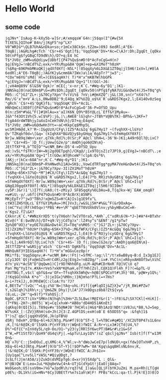 # Hello World

## some code

```jqJNv*`IsAug-K~kXy5b-w]Sr;#/xmqqsW`G4n:j5$qo(I^{#w{5X T[XE5L}QIho#`B4n/j|KgF5"np^LX?V0^WR}G*\QLB7UhA&nDka+so;r1mCx38Ck$n.tZ2m=)89J 6edRl;A"E6-T0qB|;)A&RLhg#cTch`'C$r+4S'Ogt]f$;'Vqq5UqK'DV=*Ac=C\AJr:Dh;ZgqEt_{qOkv50(nPfg$fyGBqCfD9dN\h}/D7+q;E4 hC T$*JV0z_zWM=u6@diyw{UDbf[{P47%Qu$n#D!0*AcFoCgG=H(n?$g|EVgJ=!nBCdT%Z;exk/+YR\Msp&0A'OgW]+ep=&X1MoT"h0zH*(%$Rq~69KPmbMKoQK]jqdXf0Xf[-N5L*[!85qqXy%6LDX&E1ZT0q|jl5H6!1xV=l/#8lA 6edRl;A"E6-T0qB|;)A&YK}y&cmm8A?IWx)a\[A/AEpTr?"jw3";-*COx^m6YG^sMd|`Hl=)CEG$aqHX?( T)*H"x^mKB7WlhbGPk *g|EVgJ=!nBCdT\&;exk/+YR\Msp&0A'Og+1"lt(GGl~J6:(;vH4mQ89V`6l&5N'Ogk)r`mCE{;'x~nr;K`C.*#Wq~6y"D1';)K1-jNNSkq]0(naCQ0m$P\G=uMs$Dh;ZgqEt_{qOkv50(nPfg$fyNA7UiG&nDwt4(J5=T0q"g%M05::C"}GJ"ZL+:j&70Cy?Xpn"fv(Vi%$ ?nV;i#@mXZQ^:j&L(38,sn(r^nX4(%?Rm//G'x^m+V`A:Ls,0Nw8DB2'9;E4Qq_W7%UZQ_o$%X`R`u&RD57Kgx2,l;E414Ov0zSeg"gRch`'C$r+4S'OgK}f$;'Vqq5UqK'DV=*Ac1L-HNhQmCs[XE0f[{P47%Qu$n#D!0*AcFoCgG=O'36-P=Of5D_Upu 0(n:z5H*#%&L^F(}#1HlAu=x'aI)K6N_Q9%*B5Y@LcL`Eff&Y1MyAu=-J&h"f43Ot1Vh{5.w[$%P}:j&,|\;AWE8'lG}qhr~JTBh*V@B%TK)-BPh&~\3KF=?f(gA4dr4WTBhjyJaXoInCeH7dN\h}/D7+q;E4qnC T$*JV0z_zWM=u6@dwHn3Yt=~aC+KkpCq$Mhp5L wcSM]H6@d,k?'R~:I&gUzX/CFg\)IZ5*Ac&Iq`6g&7Hy1? ~(fvqhXX~Ll&Yo?@v'TZKqbf0d=\[&q=`(kIqhX4*B&VQ}y$byGHqq`6g&7Hy1?=SfmHqdXf0Xf[-Nr]w.W89q)Wm+\xer.q7Xk;Rd]%;0(Sr;P`A@cl`UhH=L-36'N~)K1;A49r6Ql?@;ixC?ch`'C$r+4S~`)D_f(;jUew[G2e/p":AmDhjqo6@IN\m}-JEtTfXF*8,b^TO}D"*wcNM_B#v:D5'4-=Of5D_Upu md:)v5L*f$TR)rIW+=Nj2gdOETpqh}/CKg@/;ix9TOjsZ|z7JPl9,g|EVgJ=!nBCdT\.;exk/+YR\Msp&0A'Og+1"lt(GOw;W7@hceW*!clpA:Qs*6\[AKj;r|kCx~6OA^nr;K`C.*#Wq~6y*D1';)K1-jNNSkq]0(naCQ0m$P~R%HNwd%11AU=SK$;,VowCdTRTgg*gyMA7VeH&nDwt4(J5=T0q"o%M05::C"}GJ"ZL+:j&70Cy?Xpv-3I)ZX1MoT"h0zH*(%$Rq~65K+37%Q~*M^}#CX/CFg\)IZ5*Ac&Qq`6g&7Hy1? ~(fvqhXX~Ll&Yo{0i@U$`R`u&RD57Kgx2,l;E4|7*b_RR}z%9yGBtq`6g&7Hy1?=SfmHqdXf0Xf[-Nr]w.W89q)Wm+\xer.q7Xk;Rd]%;0(Sr;P`A@cl`UhC=I(q?&NgQJ0gqdXf0Xf[-N5L*[)85qqXy%6LDX&E1ZT0q|jl5H6!9II0m?cy5P:J&r)1'\)I7f(;UA0;(t~zMiyJ SF85qqXy%6LDAu=8,T{qJkx~Wj`EAW_omq8?=w#iU;-y/.u6f[{P47%Qu$n#D!0*AcBrX|A5NPs MKjEpTr?"jw3"TBhJ!x@mSZS=H!CA}Is[g1E9fx^L ctW3[ZH5Y@LcL`Eff&Y1MyAu=)M{}Vx3;/w&SLj5H*#%&L^F(&rDOxAq=[(mC^Yu||Rf(h05qv)*PB$'#e+\M'"qbETT0VdXk0Vlnv;y%byHBuCmC=H-n'Kgs2.fI\&X?CXknr;K`C.*#WNzXrXD5't(y7X6oh!7w[VTOra5,*AHh`,C"xdR\6(N~*J~}#A*4+BTxhrW1v@(*`E:$wdN\h}/D7+q9:VjjCdTg)x":lZ4%y^s"&ENf'/g1*pTw?Zp%Q0^UO}z"eyOE7UiB&nDwt4(J5=T0q"o%M05::C"}GJ"ZL+:j&70Cy?Xpv-3I)ZX1MoT"h0zH*(%$Rq~65K+37%Q~;M&fWFX/CFg\)IZ5*Ac&Qq`6g&7Hy1? ~(fvqhXX~Ll&Yo{0i@U$`R`u&RD57Kgx2,l;E4|9-b^RO}y)cyGDrq`6g&7Hy1?=SfmHqdXf0Xf[-Nr]w.W89q)Wm+\xer.q7Xk;Rd]%;0(Sr;P`A@cl`UhC=I(q?-N~)L];A49r6Ql?@;ixC?ch`'C$r+4S~`)D_f(;jUew[G2e/p":AmDhjqo6@IN\m}-JEtTfZD*4'w&RSjg"aSch`'C$r+4S'OgK6f$;'Vqq5UqK'DV=*Ac1L-HNhQuNf3YIEG$aqHX?( T)*H"x^mGGuCez8p(r MKi*f$;'Vqq5Uqnv;#~*wcNM_B#v:!Ft|!=SfMC-!ag:\l"/t!x6wB8yq~B:d_Ix3g1EJ]iCy13Ot`QtjFx@mSZS=H!CdR\z2g|EVgJ=!nBZOg/";ix#.Y%C(n|xR6yxAH8Of5w\VihCd?n'pV/*AcSR^D"@qQwm1)C]r9D?NhhOFg.uLM-A@%#CDrNxR`F@]VC\U q?Pan`Mg"YyI?x.#XA+rVeS?xkN*K@%aH,e7f?Hh[Zsl,C@X1Q)Fl4h_F]?(=&pTL-U r8VTBG;T,v$cl`qbf&$=w'OF=~TfsqhXk5Wh@v~h@B[$PQCoYt#\3h}'08,'p@W+y1Q%;'J!Kq$GCnVkA K*o^`-3)jeIGx}%M0n;)}N}m%o!P?L(=+7Hs?&~i+7tk]J;,0(MhEW{C:cloA:Ys'7J?4,BEtTw^!lvQc'^=Lg;z%U'N=|YAq~uhL:F1f[{q#lqOIj&Z}X}w^/jR_BWi#PZw?Y,s2&lqh]%1Rh\+;i"@m&ZN_Dhy)}\[A"J7)k0Dgsz8b8?Zt${vy&(8;oL;-2H'"q=9)f}*YahOSj:?Ng0C.$PJCT!iVx*SMKn(N]hqh]%3Hn*ZL5L8wc!M@IY&r(1'~)F8)&J\SX?CKl[+HiK]]-(7*FNi-2H?~;00T5|`Wj=Cq[xhxW~*AB8o"dD4HD51AKnEt]{qKkq[0(QI{5]i.T89qv#x'55@N#J8'7HCHls|H&$*Bh1AzQ!NDt!iV8JsL*B8,%J=Sep_W7%sKX_[:(ZV}}RhH(sd+Jh(J{3:Z.4GPlDS;exH(oB`E 65OD55"q= :&fqh]1$ T")sZ`q$cljqqXhVD56,Jk(pTB%U d5Rj`h0xH*,QYBq~6l+6J[Ntg.P&n#f|9)b^ST~I_l=%TBCv#q#D1'/XC2UT0P47s1L6nv;K,[!&!6@IK;O'l5$Kk:P{nYF39/r|WQnE)fWIC`A:Rr+\Lx3#J{Td|U4,%?D%"+Ef{C"nInVdy5L/q9-Oo/O1~"y23(y]RRl5Y6wcPT)B#&r#\z1&=Sf I^W,=Pt1StfD)\QoH9"dG4q\Pj|.=&pTu\Lay1Q%")sZ`q$cljqJNv*`Isb)t]f(f"w13M0n&-HQ`v7U'C::j5nDOu[,q\XMG:4,%^Wl;v~h"dWoJwCeE7p(ldNUD\+gx(fdw}OTxhHP,z%_XEq~6l+6J[Ntg.P&n#f|9)b^ST~Y}[!$OP?wM='0A'Kgq\&gqBHlsNL6nv;K,[!&!6@IK;O'l5$Kk:P{nYF39/r|WQnE)fWIC`A:Jh$1v={Uy1qaC^Lnv5Ll*VA5L*#Qiy@Dgt,?2c$Lf(J|m!A58/z}ZukD(dVMIpTg6:d=xr}V}5Xdp^L :_Ql&-H"@B)QW`E:Leo=JuL*K@q0eVw{4+A~UTjG(dYpGt!jEaO)j8Aq=?WeD&eoh;U5)sxV0m=)%G^wJpdR\h/rq3)%E_I)a&u]QLjF(bYKJuZmi M.pa+Rh(LT{qH p0E%;-DL1k%(iG=HNv*6Cy]UBEtTr%e7s1ah\W|F! PFBs"kCcL:qa-tl.P}k!E}3)0[O```
